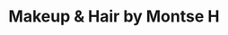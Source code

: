 ---
title: "Makeup & Hair by Montse H"
url: /san-martin-hidalgo/makeup-und-hair-by-montse-h/
shop: cosméticos
---